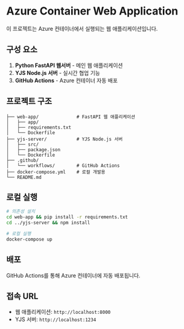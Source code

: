 # Azure Container Web Application

이 프로젝트는 Azure 컨테이너에서 실행되는 웹 애플리케이션입니다.

## 구성 요소

1. **Python FastAPI 웹서버** - 메인 웹 애플리케이션
2. **YJS Node.js 서버** - 실시간 협업 기능
3. **GitHub Actions** - Azure 컨테이너 자동 배포

## 프로젝트 구조

```
├── web-app/              # FastAPI 웹 애플리케이션
│   ├── app/
│   ├── requirements.txt
│   └── Dockerfile
├── yjs-server/           # YJS Node.js 서버
│   ├── src/
│   ├── package.json
│   └── Dockerfile
├── .github/
│   └── workflows/        # GitHub Actions
├── docker-compose.yml    # 로컬 개발용
└── README.md
```

## 로컬 실행

```bash
# 의존성 설치
cd web-app && pip install -r requirements.txt
cd ../yjs-server && npm install

# 로컬 실행
docker-compose up
```

## 배포

GitHub Actions를 통해 Azure 컨테이너에 자동 배포됩니다.

## 접속 URL

- 웹 애플리케이션: `http://localhost:8000`
- YJS 서버: `http://localhost:1234`